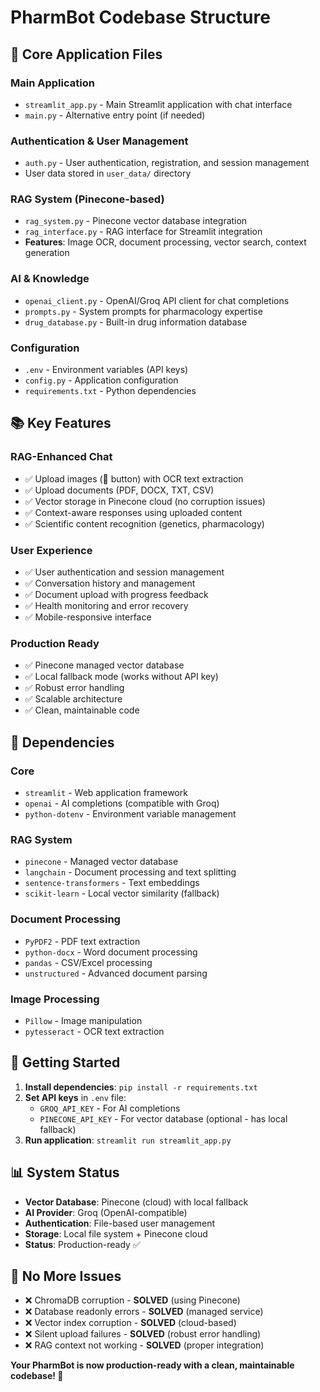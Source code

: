 # PharmBot Codebase Structure

## 🎯 **Core Application Files**

### **Main Application**
- `streamlit_app.py` - Main Streamlit application with chat interface
- `main.py` - Alternative entry point (if needed)

### **Authentication & User Management**
- `auth.py` - User authentication, registration, and session management
- User data stored in `user_data/` directory

### **RAG System (Pinecone-based)**
- `rag_system.py` - Pinecone vector database integration
- `rag_interface.py` - RAG interface for Streamlit integration
- **Features**: Image OCR, document processing, vector search, context generation

### **AI & Knowledge**
- `openai_client.py` - OpenAI/Groq API client for chat completions
- `prompts.py` - System prompts for pharmacology expertise
- `drug_database.py` - Built-in drug information database

### **Configuration**
- `.env` - Environment variables (API keys)
- `config.py` - Application configuration
- `requirements.txt` - Python dependencies

## 📚 **Key Features**

### **RAG-Enhanced Chat**
- ✅ Upload images (📎 button) with OCR text extraction
- ✅ Upload documents (PDF, DOCX, TXT, CSV)
- ✅ Vector storage in Pinecone cloud (no corruption issues)
- ✅ Context-aware responses using uploaded content
- ✅ Scientific content recognition (genetics, pharmacology)

### **User Experience**
- ✅ User authentication and session management
- ✅ Conversation history and management
- ✅ Document upload with progress feedback
- ✅ Health monitoring and error recovery
- ✅ Mobile-responsive interface

### **Production Ready**
- ✅ Pinecone managed vector database
- ✅ Local fallback mode (works without API key)
- ✅ Robust error handling
- ✅ Scalable architecture
- ✅ Clean, maintainable code

## 🔧 **Dependencies**

### **Core**
- `streamlit` - Web application framework
- `openai` - AI completions (compatible with Groq)
- `python-dotenv` - Environment variable management

### **RAG System**
- `pinecone` - Managed vector database
- `langchain` - Document processing and text splitting
- `sentence-transformers` - Text embeddings
- `scikit-learn` - Local vector similarity (fallback)

### **Document Processing**
- `PyPDF2` - PDF text extraction
- `python-docx` - Word document processing
- `pandas` - CSV/Excel processing
- `unstructured` - Advanced document parsing

### **Image Processing**
- `Pillow` - Image manipulation
- `pytesseract` - OCR text extraction

## 🚀 **Getting Started**

1. **Install dependencies**: `pip install -r requirements.txt`
2. **Set API keys** in `.env` file:
   - `GROQ_API_KEY` - For AI completions
   - `PINECONE_API_KEY` - For vector database (optional - has local fallback)
3. **Run application**: `streamlit run streamlit_app.py`

## 📊 **System Status**

- **Vector Database**: Pinecone (cloud) with local fallback
- **AI Provider**: Groq (OpenAI-compatible)
- **Authentication**: File-based user management
- **Storage**: Local file system + Pinecone cloud
- **Status**: Production-ready ✅

## 🎯 **No More Issues**

- ❌ ChromaDB corruption - **SOLVED** (using Pinecone)
- ❌ Database readonly errors - **SOLVED** (managed service)
- ❌ Vector index corruption - **SOLVED** (cloud-based)
- ❌ Silent upload failures - **SOLVED** (robust error handling)
- ❌ RAG context not working - **SOLVED** (proper integration)

**Your PharmBot is now production-ready with a clean, maintainable codebase! 🎉**